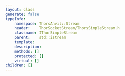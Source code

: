 ```yaml
---
layout: class
generate: false
typeInfo:
    namespace: ThorsAnvil::Stream
    header:    ThorSocketStream/ThorsSimpleStream.h
    classname: IThorSimpleStream
    parent:    std::istream
    template:  
    description: 
    methods: []
    protected: []
    virtual: []
children: []
---
```

